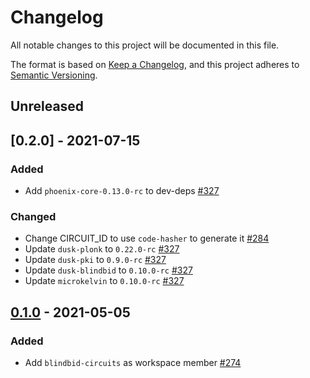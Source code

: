 # Changelog

All notable changes to this project will be documented in this file.

The format is based on [Keep a Changelog](https://keepachangelog.com/en/1.0.0/),
and this project adheres to [Semantic Versioning](https://semver.org/spec/v2.0.0.html).

## Unreleased

## [0.2.0] - 2021-07-15

### Added

- Add `phoenix-core-0.13.0-rc` to dev-deps [#327]

### Changed

- Change CIRCUIT_ID to use `code-hasher` to generate it [#284]
- Update `dusk-plonk` to `0.22.0-rc` [#327]
- Update `dusk-pki` to `0.9.0-rc` [#327]
- Update `dusk-blindbid` to `0.10.0-rc` [#327]
- Update `microkelvin` to `0.10.0-rc` [#327]

## [0.1.0] - 2021-05-05

### Added
- Add `blindbid-circuits` as workspace member [#274]

[#327]: https://github.com/dusk-network/rusk/issues/327
[#284]: https://github.com/dusk-network/rusk/issues/284
[#274]: https://github.com/dusk-network/rusk/issues/274
[0.1.0]: https://github.com/dusk-network/rusk/releases/tag/blindbid-circuits-0.1.0